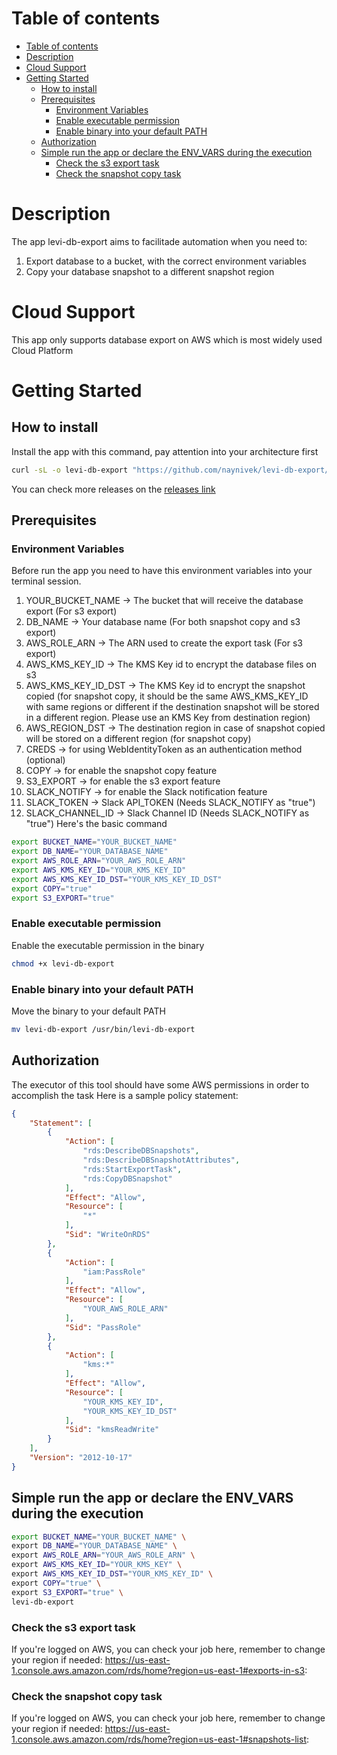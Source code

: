 # Table of contents

- [Table of contents](#table-of-contents)
- [Description](#description)
- [Cloud Support](#cloud-support)
- [Getting Started](#getting-started)
	- [How to install](#how-to-install)
	- [Prerequisites](#prerequisites)
		- [Environment Variables](#environment-variables)
		- [Enable executable permission](#enable-executable-permission)
		- [Enable binary into your default PATH](#enable-binary-into-your-default-path)
	- [Authorization](#authorization)
	- [Simple run the app or declare the ENV\_VARS during the execution](#simple-run-the-app-or-declare-the-env_vars-during-the-execution)
		- [Check the s3 export task](#check-the-s3-export-task)
		- [Check the snapshot copy task](#check-the-snapshot-copy-task)


# Description
The app levi-db-export aims to facilitade automation when you need to:
1. Export database to a bucket, with the correct environment variables
2. Copy your database snapshot to a different snapshot region

# Cloud Support
This app only supports database export on AWS which is most widely used Cloud Platform

# Getting Started

## How to install
Install the app with this command, pay attention into your architecture first
```bash
curl -sL -o levi-db-export "https://github.com/naynivek/levi-db-export/releases/latest/download/levi-db-export-macos-arm64"
```
You can check more releases on the [releases link](https://github.com/naynivek/levi-db-export/releases/latest/)


## Prerequisites
### Environment Variables
Before run the app you need to have this environment variables into your terminal session.
1. YOUR_BUCKET_NAME -> The bucket that will receive the database export (For s3 export)
2. DB_NAME -> Your database name (For both snapshot copy and s3 export)
3. AWS_ROLE_ARN -> The ARN used to create the export task (For s3 export)
4. AWS_KMS_KEY_ID -> The KMS Key id to encrypt the database files on s3
5. AWS_KMS_KEY_ID_DST -> The KMS Key id to encrypt the snapshot copied (for snapshot copy, it should be the same AWS_KMS_KEY_ID with same regions or different if the destination snapshot will be stored in a different region. Please use an KMS Key from destination region)
6. AWS_REGION_DST -> The destination region in case of snapshot copied will be stored on a different region (for snapshot copy)
7. CREDS -> for using WebIdentityToken as an authentication method (optional)
8. COPY -> for enable the snapshot copy feature
9. S3_EXPORT -> for enable the s3 export feature
10. SLACK_NOTIFY -> for enable the Slack notification feature
11. SLACK_TOKEN -> Slack API_TOKEN (Needs SLACK_NOTIFY as "true")
12. SLACK_CHANNEL_ID -> Slack Channel ID (Needs SLACK_NOTIFY as "true")
Here's the basic command
```bash
export BUCKET_NAME="YOUR_BUCKET_NAME"
export DB_NAME="YOUR_DATABASE_NAME"
export AWS_ROLE_ARN="YOUR_AWS_ROLE_ARN"
export AWS_KMS_KEY_ID="YOUR_KMS_KEY_ID"
export AWS_KMS_KEY_ID_DST="YOUR_KMS_KEY_ID_DST"
export COPY="true"
export S3_EXPORT="true"

```
### Enable executable permission
Enable the executable permission in the binary
```bash
chmod +x levi-db-export
```
### Enable binary into your default PATH
Move the binary to your default PATH 
```bash
mv levi-db-export /usr/bin/levi-db-export
```
## Authorization
The executor of this tool should have some AWS permissions in order to accomplish the task
Here is a sample policy statement:
```json
{
	"Statement": [
		{
			"Action": [
				"rds:DescribeDBSnapshots",
				"rds:DescribeDBSnapshotAttributes",
				"rds:StartExportTask",
				"rds:CopyDBSnapshot"
			],
			"Effect": "Allow",
			"Resource": [
				"*"
			],
			"Sid": "WriteOnRDS"
		},
		{
			"Action": [
				"iam:PassRole"
			],
			"Effect": "Allow",
			"Resource": [
				"YOUR_AWS_ROLE_ARN"
			],
			"Sid": "PassRole"
		},
		{
			"Action": [
				"kms:*"
			],
			"Effect": "Allow",
			"Resource": [
				"YOUR_KMS_KEY_ID",
				"YOUR_KMS_KEY_ID_DST"
			],
			"Sid": "kmsReadWrite"
		}
	],
	"Version": "2012-10-17"
}
```
## Simple run the app or declare the ENV_VARS during the execution
```bash
export BUCKET_NAME="YOUR_BUCKET_NAME" \
export DB_NAME="YOUR_DATABASE_NAME" \
export AWS_ROLE_ARN="YOUR_AWS_ROLE_ARN" \
export AWS_KMS_KEY_ID="YOUR_KMS_KEY" \
export AWS_KMS_KEY_ID_DST="YOUR_KMS_KEY_ID" \
export COPY="true" \
export S3_EXPORT="true" \
levi-db-export
```
### Check the s3 export task
If you're logged on AWS, you can check your job here, remember to change your region if needed:
https://us-east-1.console.aws.amazon.com/rds/home?region=us-east-1#exports-in-s3:

### Check the snapshot copy task
If you're logged on AWS, you can check your job here, remember to change your region if needed:
https://us-east-1.console.aws.amazon.com/rds/home?region=us-east-1#snapshots-list: